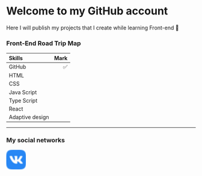 # Welcome to my GitHub account

Here I will publish my projects that I create while learning Front-end 📖  

### Front-End Road Trip Map

Skills | Mark
:------|----:
GitHub|✅
HTML|
CSS|
Java Script|
Type Script|
React|
Adaptive design|

***
### My social networks

[![VK](vk_5968835.png)](https://vk.com/id377592112)
